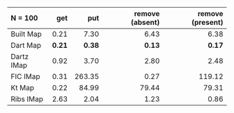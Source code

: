 | N = 100 | get | put | remove (absent) | remove (present) |
| :--- | ---: | ---: | ---: | ---: |
| Built Map | 0.21 | 7.30 | 6.43 | 6.38 |
| Dart Map | **0.21** | **0.38** | **0.13** | **0.17** |
| Dartz IMap | 0.92 | 3.70 | 2.80 | 2.48 |
| FIC IMap | 0.31 | 263.35 | 0.27 | 119.12 |
| Kt Map | 0.22 | 84.99 | 79.44 | 79.31 |
| Ribs IMap | 2.63 | 2.04 | 1.23 | 0.86 |
